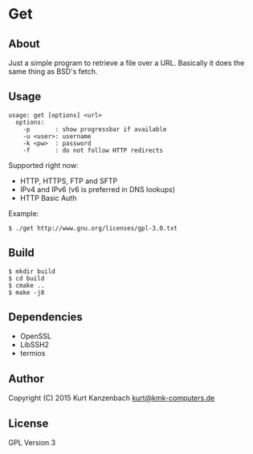 # Get #

## About ##

Just a simple program to retrieve a file over a URL. Basically it does
the same thing as BSD's fetch.

## Usage ##

    usage: get [options] <url>
      options:
        -p       : show progressbar if available
        -u <user>: username
        -k <pw>  : password
        -f       : do not follow HTTP redirects

Supported right now:

- HTTP, HTTPS, FTP and SFTP
- IPv4 and IPv6 (v6 is preferred in DNS lookups)
- HTTP Basic Auth

Example:

    $ ./get http://www.gnu.org/licenses/gpl-3.0.txt

## Build ##

    $ mkdir build
    $ cd build
    $ cmake ..
    $ make -j8

## Dependencies ##

- OpenSSL
- LibSSH2
- termios

## Author ##

Copyright (C) 2015 Kurt Kanzenbach <kurt@kmk-computers.de>

## License ##

GPL Version 3
